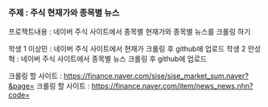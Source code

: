 ### 주제 : 주식 현재가와 종목별 뉴스

프로잭트내용 : 네이버 주식 사이트에서 종목별 현재가와 종목별 뉴스를 크롤링 하기

학생 1 이상민 : 네이버 주식 사이트에서 현재가 크롤링 후 github에 업로드
학생 2 안성혁 : 네이버 주식 사이트에서 종목별 뉴스 크롤링 후 github에 업로드

크롤링 할 사이트 : https://finance.naver.com/sise/sise_market_sum.naver?&page=
크롤링 할 사이트 : https://finance.naver.com/item/news_news.nhn?code=

